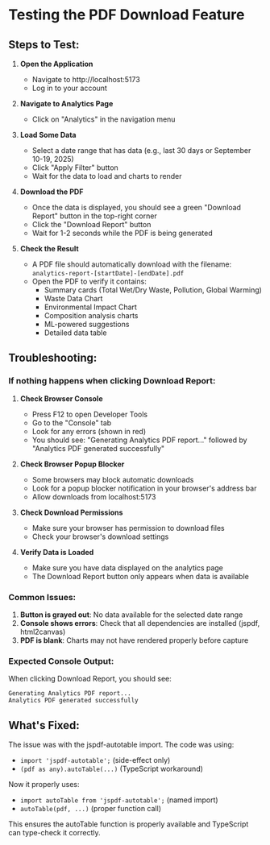 # Testing the PDF Download Feature

## Steps to Test:

1. **Open the Application**
   - Navigate to http://localhost:5173
   - Log in to your account

2. **Navigate to Analytics Page**
   - Click on "Analytics" in the navigation menu

3. **Load Some Data**
   - Select a date range that has data (e.g., last 30 days or September 10-19, 2025)
   - Click "Apply Filter" button
   - Wait for the data to load and charts to render

4. **Download the PDF**
   - Once the data is displayed, you should see a green "Download Report" button in the top-right corner
   - Click the "Download Report" button
   - Wait for 1-2 seconds while the PDF is being generated

5. **Check the Result**
   - A PDF file should automatically download with the filename: `analytics-report-[startDate]-[endDate].pdf`
   - Open the PDF to verify it contains:
     - Summary cards (Total Wet/Dry Waste, Pollution, Global Warming)
     - Waste Data Chart
     - Environmental Impact Chart
     - Composition analysis charts
     - ML-powered suggestions
     - Detailed data table

## Troubleshooting:

### If nothing happens when clicking Download Report:

1. **Check Browser Console**
   - Press F12 to open Developer Tools
   - Go to the "Console" tab
   - Look for any errors (shown in red)
   - You should see: "Generating Analytics PDF report..." followed by "Analytics PDF generated successfully"

2. **Check Browser Popup Blocker**
   - Some browsers may block automatic downloads
   - Look for a popup blocker notification in your browser's address bar
   - Allow downloads from localhost:5173

3. **Check Download Permissions**
   - Make sure your browser has permission to download files
   - Check your browser's download settings

4. **Verify Data is Loaded**
   - Make sure you have data displayed on the analytics page
   - The Download Report button only appears when data is available

### Common Issues:

1. **Button is grayed out**: No data available for the selected date range
2. **Console shows errors**: Check that all dependencies are installed (jspdf, html2canvas)
3. **PDF is blank**: Charts may not have rendered properly before capture

### Expected Console Output:

When clicking Download Report, you should see:
```
Generating Analytics PDF report...
Analytics PDF generated successfully
```

## What's Fixed:

The issue was with the jspdf-autotable import. The code was using:
- `import 'jspdf-autotable';` (side-effect only)
- `(pdf as any).autoTable(...)` (TypeScript workaround)

Now it properly uses:
- `import autoTable from 'jspdf-autotable';` (named import)
- `autoTable(pdf, ...)` (proper function call)

This ensures the autoTable function is properly available and TypeScript can type-check it correctly.
